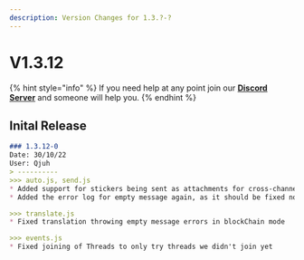 ```yaml
---
description: Version Changes for 1.3.?-?
---
```


# V1.3.12

{% hint style="info" %}
If you need help at any point join our [**Discord Server**](https://discord.gg/mgNR64R) and someone will help you.
{% endhint %}

## Inital Release

```markdown
### 1.3.12-0
Date: 30/10/22
User: Qjuh
> ----------
>>> auto.js, send.js
* Added support for stickers being sent as attachments for cross-channel translation tasks
* Added the error log for empty message again, as it should be fixed now

>>> translate.js
* Fixed translation throwing empty message errors in blockChain mode

>>> events.js
* Fixed joining of Threads to only try threads we didn't join yet
```
